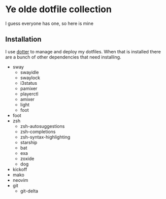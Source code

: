 
# Ye olde dotfile collection

I guess everyone has one, so here is mine

## Installation

I use [dotter](https://github.com/SuperCuber/dotter) to manage and deploy my dotfiles.
When that is installed there are a bunch of other dependencies that need installing.

* sway
  * swayidle
  * swaylock
  * i3status
  * pamixer
  * playerctl
  * amixer
  * light
  * foot
* foot
* zsh
  * zsh-autosuggestions
  * zsh-completions
  * zsh-syntax-highlighting
  * starship
  * bat
  * exa
  * zoxide
  * dog
* kickoff
* mako
* neovim
* git
  * git-delta
